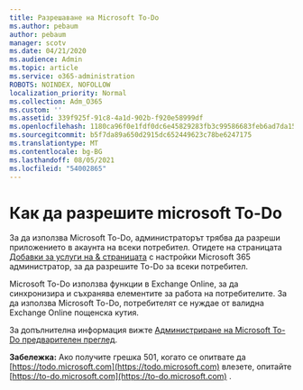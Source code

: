 ```yaml
---
title: Разрешаване на Microsoft To-Do
ms.author: pebaum
author: pebaum
manager: scotv
ms.date: 04/21/2020
ms.audience: Admin
ms.topic: article
ms.service: o365-administration
ROBOTS: NOINDEX, NOFOLLOW
localization_priority: Normal
ms.collection: Adm_O365
ms.custom: ''
ms.assetid: 339f925f-91c8-4a1d-902b-f920e58999df
ms.openlocfilehash: 1180ca96f0e1fdf0dc6e45829283fb3c99586683feb6ad7da1571fc05f41c48d
ms.sourcegitcommit: b5f7da89a650d2915dc652449623c78be6247175
ms.translationtype: MT
ms.contentlocale: bg-BG
ms.lasthandoff: 08/05/2021
ms.locfileid: "54002865"
---
```

# <a name="how-to-enable-microsoft-to-do"></a>Как да разрешите microsoft To-Do

За да използва Microsoft To-Do, администраторът трябва да разреши приложението в акаунта на всеки потребител. Отидете на страницата [Добавки за услуги на &amp; страницата](https://portal.office.com/adminportal/home#/Settings/ServicesAndAddIns) с настройки Microsoft 365 администратор, за да разрешите To-Do за всеки потребител.
  
Microsoft To-Do използва функции в Exchange Online, за да синхронизира и съхранява елементите за работа на потребителите. За да използва Microsoft To-Do, потребителят се нуждае от валидна Exchange Online пощенска кутия.
  
За допълнителна информация вижте [Администриране на Microsoft To-Do предварителен преглед](https://support.office.com/article/490c1a8c-2333-4952-8125-841afadb9620.aspx).
  
 **Забележка:** Ако получите грешка 501, когато се опитвате да [https://todo.microsoft.com](https://todo.microsoft.com) влезете, опитайте [https://to-do.microsoft.com](https://to-do.microsoft.com) .
  

